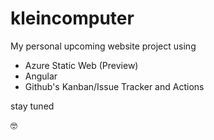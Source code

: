 # kleincomputer

My personal upcoming website project using 

* Azure Static Web (Preview)
* Angular
* Github's Kanban/Issue Tracker and Actions

stay tuned 

🤓 
